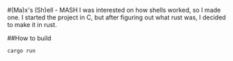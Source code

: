 #(Ma)x's (Sh)ell - MASH
I was interested on how shells worked, so I made one. I started the project in C, but after figuring out what rust was, I decided to make it in rust.

##How to build
```
cargo run
```
